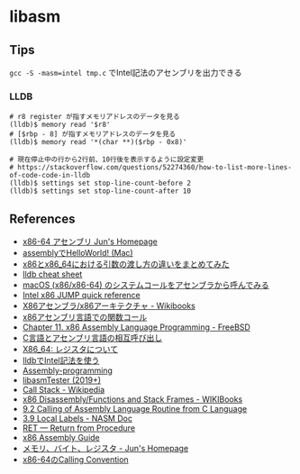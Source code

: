 # libasm

## Tips

`gcc -S -masm=intel tmp.c` でIntel記法のアセンブリを出力できる

### LLDB

```
# r8 register が指すメモリアドレスのデータを見る
(lldb)$ memory read '$r8'
# [$rbp - 8] が指すメモリアドレスのデータを見る
(lldb)$ memory read '*(char **)($rbp - 0x8)'

# 現在停止中の行から2行前、10行後を表示するように設定変更
# https://stackoverflow.com/questions/52274360/how-to-list-more-lines-of-code-code-in-lldb
(lldb)$ settings set stop-line-count-before 2
(lldb)$ settings set stop-line-count-after 10
```

## References

- [x86-64 アセンブリ Jun's Homepage](https://www.mztn.org/lxasm64/amd00.html)
- [assemblyでHelloWorld! (Mac)](https://zenn.dev/wake/articles/13114fd46affd2c38d88)
- [x86とx86_64における引数の渡し方の違いをまとめてみた](https://qiita.com/hidenaka824/items/012adf82870c62a4a575)
- [lldb cheat sheet](https://www.nesono.com/sites/default/files/lldb%20cheat%20sheet.pdf)
- [macOS (x86/x86-64) のシステムコールをアセンブラから呼んでみる](https://blog.amedama.jp/entry/macos-system-call-assembler)
- [Intel x86 JUMP quick reference](http://unixwiz.net/techtips/x86-jumps.html)
- [X86アセンブラ/x86アーキテクチャ - Wikibooks](https://ja.wikibooks.org/wiki/X86%E3%82%A2%E3%82%BB%E3%83%B3%E3%83%96%E3%83%A9/x86%E3%82%A2%E3%83%BC%E3%82%AD%E3%83%86%E3%82%AF%E3%83%81%E3%83%A3)
- [x86アセンブリ言語での関数コール](https://vanya.jp.net/os/x86call/)
- [Chapter 11. x86 Assembly Language Programming - FreeBSD](https://docs.freebsd.org/en/books/developers-handbook/x86/)
- [C言語とアセンブリ言語の相互呼び出し](https://qiita.com/hiro4669/items/348ba278aa31aa58fa95)
- [X86_64: レジスタについて](https://sott0n.github.io/posts/x86_64_basic/)
- [lldbでIntel記法を使う](https://qiita.com/hobo0xcc/items/5f24899e010bc89154d1)
- [Assembly-programming](https://www.finddevguides.com/Assembly-programming)
- [libasmTester (2019+)](https://github.com/Tripouille/libasmTester)
- [Call Stack - Wikipedia](https://en.wikipedia.org/wiki/Call_stack)
- [x86 Disassembly/Functions and Stack Frames - WIKIBooks](https://en.wikibooks.org/wiki/X86_Disassembly/Functions_and_Stack_Frames)
- [9.2 Calling of Assembly Language Routine from C Language](http://tool-support.renesas.com/autoupdate/support/onlinehelp/csp/V4.01.00/CS+.chm/Compiler-CCRH.chm/Output/ccrh09c0200y.html)
- [3.9 Local Labels - NASM Doc](https://home.cs.colorado.edu/~main/cs1300-old/nasmdoc/html/nasmdoc3.html#section-3.9)
- [RET — Return from Procedure](https://www.felixcloutier.com/x86/ret)
- [x86 Assembly Guide](https://flint.cs.yale.edu/cs421/papers/x86-asm/asm.html)
- [メモリ、バイト、レジスタ - Jun's Homepage](https://www.mztn.org/lxasm64/amd03.html)
- [x86-64のCalling Convention](https://freak-da.hatenablog.com/entry/2021/03/25/172248)